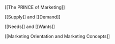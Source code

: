 [[The PRINCE of Marketing]]

[[Supply]] and [[Demand]]

[[Needs]] and [[Wants]]


[[Marketing Orientation and Marketing Concepts]]

